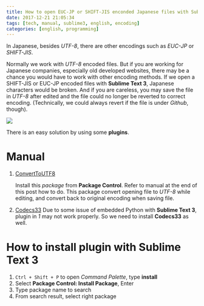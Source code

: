 ```yaml
---
title: How to open EUC-JP or SHIFT-JIS enconded Japanese files with Sublime Text 3
date: 2017-12-21 21:05:34
tags: [tech, manual, sublime3, english, encoding]
categories: [english, programming]
---
```


In Japanese, besides *UTF-8*, there are other encodings such as *EUC-JP* or *SHIFT-JIS*.

Normally we work with *UTF-8* encoded files. But if you are working for Japanese companies, especially old developed websites, there may be a chance you would have to work with other encoding methods. If we open a SHIFT-JIS or EUC-JP encoded files with **Sublime Text 3**, Japanese characters would be broken. And if you are careless, you may save the file in *UTF-8* after edited and the file could no longer be reverted to correct encoding. (Technically, we could always revert if the file is under *Github*, though).

<p stype="text-align: center">
	<img src="https://images2.imgbox.com/2e/82/Y2xAqKr8_o.png" />
</p>

There is an easy solution by using some **plugins**.

# Manual

1. [ConvertToUTF8](https://github.com/seanliang/ConvertToUTF8)

	Install this *package* from **Package Control**. Refer to manual at the end of this post how to do. This package convert opening file to *UTF-8* while editing, and convert back to original encoding when saving file.

2. [Codecs33](https://github.com/seanliang/Codecs33)
	Due to some issue of embedded Python with **Sublime Text 3**, plugin in *1* may not work properly. So we need to install **Codecs33** as well.

# How to install plugin with Sublime Text 3

1. `Ctrl + Shift + P` to open *Command Palette*, type **install**
2. Select **Package Control: Install Package**, Enter
3. Type package name to search
4. From search result, select right package

<script async src="//pagead2.googlesyndication.com/pagead/js/adsbygoogle.js"></script>
<ins class="adsbygoogle"
     style="display:block; text-align:center;"
     data-ad-layout="in-article"
     data-ad-format="fluid"
     data-ad-client="ca-pub-2750437710821247"
     data-ad-slot="8905029259"></ins>
<script>
     (adsbygoogle = window.adsbygoogle || []).push({});
</script>